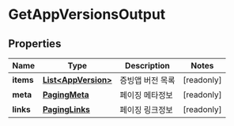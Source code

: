 

# GetAppVersionsOutput


## Properties

Name | Type | Description | Notes
------------ | ------------- | ------------- | -------------
**items** | [**List&lt;AppVersion&gt;**](AppVersion.md) | 증빙앱 버전 목록 |  [readonly]
**meta** | [**PagingMeta**](PagingMeta.md) | 페이징 메타정보 |  [readonly]
**links** | [**PagingLinks**](PagingLinks.md) | 페이징 링크정보 |  [readonly]



